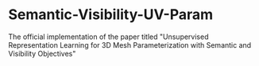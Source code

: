 # Semantic-Visibility-UV-Param
The official implementation of the paper titled "Unsupervised Representation Learning for 3D Mesh Parameterization with Semantic and Visibility Objectives"
